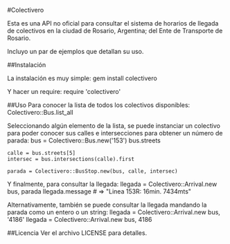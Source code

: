 #Colectivero

Esta es una API no oficial para consultar el sistema de horarios de llegada de colectivos en la ciudad de Rosario, Argentina; del Ente de Transporte de Rosario.   

Incluyo un par de ejemplos que detallan su uso.

##Instalación

La instalación es muy simple:
    gem install colectivero

Y hacer un require:
    require 'colectivero'

##Uso
Para conocer la lista de todos los colectivos disponibles:
    Colectivero::Bus.list_all

Seleccionando algún elemento de la lista, se puede instanciar un colectivo para poder conocer sus calles e intersecciones para obtener un número de parada:
    bus = Colectivero::Bus.new('153')
    bus.streets

    calle = bus.streets[5]
    intersec = bus.intersections(calle).first

    parada = Colectivero::BusStop.new(bus, calle, intersec)

Y finalmente, para consultar la llegada:
    llegada = Colectivero::Arrival.new bus, parada
    llegada.message # => "Linea 153R: 16min. 7434mts"

Alternativamente, también se puede consultar la llegada mandando la parada como un entero o un string:
    llegada = Colectivero::Arrival.new bus, '4186'
    llegada = Colectivero::Arrival.new bus, 4186

##Licencia
Ver el archivo LICENSE para detalles.